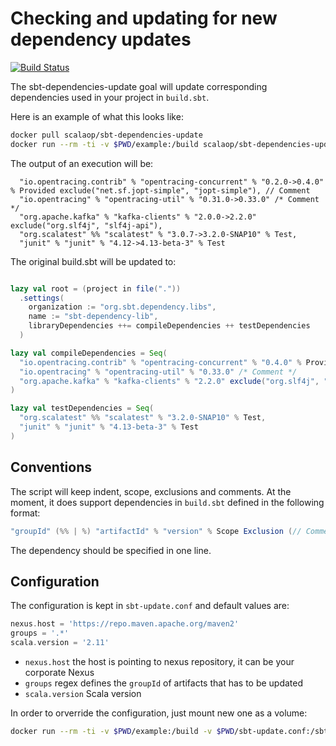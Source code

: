 # Checking and updating for new dependency updates

[![Build Status](https://travis-ci.org/scalaop/sbt-dependencies-update.svg?branch=master)](https://travis-ci.org/scalaop/sbt-dependencies-update)

The sbt-dependencies-update goal will update corresponding dependencies used in your project in `build.sbt`.

Here is an example of what this looks like:

```bash
docker pull scalaop/sbt-dependencies-update
docker run --rm -ti -v $PWD/example:/build scalaop/sbt-dependencies-update
```

The output of an execution will be:
```
  "io.opentracing.contrib" % "opentracing-concurrent" % "0.2.0->0.4.0" % Provided exclude("net.sf.jopt-simple", "jopt-simple"), // Comment
  "io.opentracing" % "opentracing-util" % "0.31.0->0.33.0" /* Comment */
  "org.apache.kafka" % "kafka-clients" % "2.0.0->2.2.0" exclude("org.slf4j", "slf4j-api"),
  "org.scalatest" %% "scalatest" % "3.0.7->3.2.0-SNAP10" % Test,
  "junit" % "junit" % "4.12->4.13-beta-3" % Test
```

The original build.sbt will be updated to:

```scala

lazy val root = (project in file("."))
  .settings(
    organization := "org.sbt.dependency.libs",
    name := "sbt-dependency-lib",
    libraryDependencies ++= compileDependencies ++ testDependencies
  )

lazy val compileDependencies = Seq(
  "io.opentracing.contrib" % "opentracing-concurrent" % "0.4.0" % Provided exclude("net.sf.jopt-simple", "jopt-simple"), // Comment
  "io.opentracing" % "opentracing-util" % "0.33.0" /* Comment */
  "org.apache.kafka" % "kafka-clients" % "2.2.0" exclude("org.slf4j", "slf4j-api")
)

lazy val testDependencies = Seq(
  "org.scalatest" %% "scalatest" % "3.2.0-SNAP10" % Test,
  "junit" % "junit" % "4.13-beta-3" % Test
)

```

## Conventions

The script will keep indent, scope, exclusions and comments. 
At the moment, it does support dependencies in `build.sbt` defined in the following format:

```scala
"groupId" (%% | %) "artifactId" % "version" % Scope Exclusion (// Comment | /* Comment */)
```

The dependency should be specified in one line.

## Configuration

The configuration is kept in `sbt-update.conf` and default values are:
```groovy
nexus.host = 'https://repo.maven.apache.org/maven2'
groups = '.*'
scala.version = '2.11'
```

- `nexus.host` the host is pointing to nexus repository, it can be your corporate Nexus
- `groups` regex defines the `groupId` of artifacts that has to be updated
- `scala.version` Scala version

In order to orverride the configuration, just mount new one as a volume:

```bash
docker run --rm -ti -v $PWD/example:/build -v $PWD/sbt-update.conf:/sbt-update.conf scalaop/sbt-dependencies-update
```
